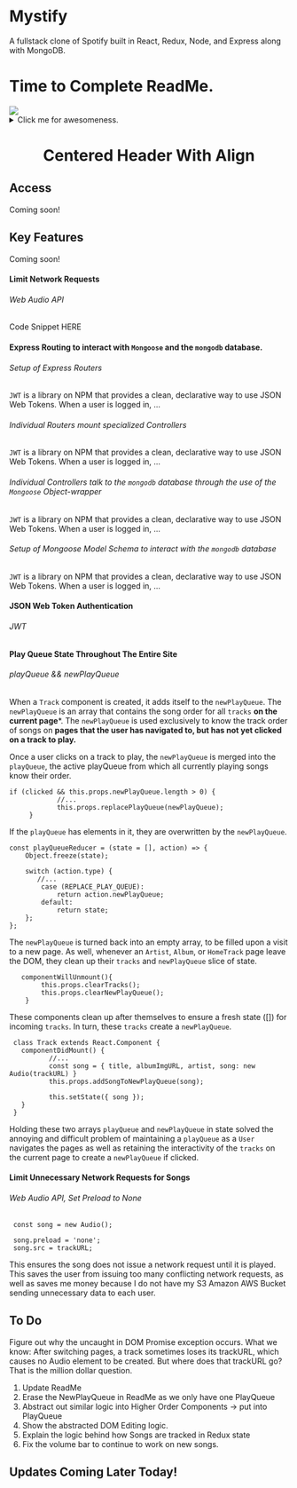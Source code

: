 # Mystify
A fullstack clone of Spotify built in React, Redux, Node, and Express along with MongoDB.

#  Time to Complete ReadMe.

<img src="./Mystify-Demo.gif" />

<details>
  <summary> Click me for awesomeness. </summary>
  
  # Awesomeness coming soon!
</details>

<h1 align="center"> Centered Header With Align </h1>

## Access
Coming soon!

## Key Features
Coming soon!

#### Limit Network Requests

###### Web Audio API

Code Snippet HERE

#### Express Routing to interact with ```Mongoose``` and the ```mongodb``` database.

###### Setup of Express Routers

```JWT``` is a library on NPM that provides a clean, declarative way to use JSON Web Tokens. When a user is logged in, ...

###### Individual Routers mount specialized Controllers

```JWT``` is a library on NPM that provides a clean, declarative way to use JSON Web Tokens. When a user is logged in, ... 

###### Individual Controllers talk to the ```mongodb``` database through the use of the ```Mongoose``` Object-wrapper

```JWT``` is a library on NPM that provides a clean, declarative way to use JSON Web Tokens. When a user is logged in, ...

###### Setup of Mongoose Model Schema to interact with the ```mongodb``` database

```JWT``` is a library on NPM that provides a clean, declarative way to use JSON Web Tokens. When a user is logged in, ...




#### JSON Web Token Authentication

###### JWT



#### Play Queue State Throughout The Entire Site

###### playQueue && newPlayQueue

When a ```Track``` component is created, it adds itself to the ```newPlayQueue```. The ```newPlayQueue``` is an array that contains the song order for all ```tracks``` **on the current page***. The ```newPlayQueue``` is used exclusively to know the track order of songs on **pages that the user has navigated to, but has not yet clicked on a track to play.** 

Once a user clicks on a track to play, the ```newPlayQueue``` is merged into the ```playQueue```, the active playQueue from which all currently playing songs know their order. 

``` 
if (clicked && this.props.newPlayQueue.length > 0) {
            //...
            this.props.replacePlayQueue(newPlayQueue);
     }
 ```
 
If the ```playQueue``` has elements in it, they are overwritten by the ```newPlayQueue```. 

```
const playQueueReducer = (state = [], action) => {
    Object.freeze(state);
    
    switch (action.type) {
       //...
        case (REPLACE_PLAY_QUEUE):
            return action.newPlayQueue;
        default:
            return state;
    };
};
```

The ```newPlayQueue``` is turned back into an empty array, to be filled upon a visit to a new page. As well, whenever an ```Artist```, ```Album```, or ```HomeTrack``` page leave the DOM, they clean up their ```tracks``` and ```newPlayQueue``` slice of state.

``` 
   componentWillUnmount(){
        this.props.clearTracks();
        this.props.clearNewPlayQueue();
    }
```

These components clean up after themselves to ensure a fresh state ([]) for incoming ```tracks```. In turn, these ```tracks``` create a ```newPlayQueue```. 

```
 class Track extends React.Component {
   componentDidMount() {
          //...
          const song = { title, albumImgURL, artist, song: new Audio(trackURL) }
          this.props.addSongToNewPlayQueue(song);

          this.setState({ song });
   }
 }
```
Holding these two arrays ```playQueue``` and ```newPlayQueue``` in state solved the annoying and difficult problem of maintaining a ```playQueue``` as a ```User``` navigates the pages as well as retaining the interactivity of the ```tracks``` on the current page to create a ```newPlayQueue``` if clicked.



#### Limit Unnecessary Network Requests for Songs

###### Web Audio API, Set Preload to None

```
 const song = new Audio();
    
 song.preload = 'none';
 song.src = trackURL;
```

This ensures the song does not issue a network request until it is played. This saves the user from issuing too many conflicting network requests, as well as saves me money because I do not have my S3 Amazon AWS Bucket sending unnecessary data to each user. 

## To Do
Figure out why the uncaught in DOM Promise exception occurs.
What we know:
After switching pages, a track sometimes loses its trackURL, which causes no Audio element to be created. But where does that trackURL go? That is the million dollar question. 

1. Update ReadMe
2. Erase the NewPlayQueue in ReadMe as we only have one PlayQueue
3. Abstract out similar logic into Higher Order Components -> put into PlayQueue
4. Show the abstracted DOM Editing logic.
5. Explain the logic behind how Songs are tracked in Redux state
6. Fix the volume bar to continue to work on new songs. 

## Updates Coming Later Today!
